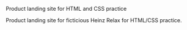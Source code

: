 Product landing site for HTML and CSS practice

Product landing site for ficticious Heinz Relax for HTML/CSS practice.